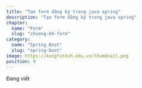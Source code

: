 ```yaml
---
title: "Tạo form đăng ký trong java spring"
description: "Tạo form đăng ký trong java spring"
chapter:
  name: "Form"
  slug: "chuong-04-form"
category:
  name: "Spring Boot"
  slug: "spring-boot"
image: https://kungfutech.edu.vn/thumbnail.png
position: 9
---
```


Đang viết

